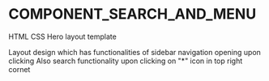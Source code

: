 # COMPONENT_SEARCH_AND_MENU

HTML CSS Hero layout template

Layout design which has functionalities of sidebar navigation opening upon clicking 
Also search functionality upon clicking on "*" icon in top right cornet
